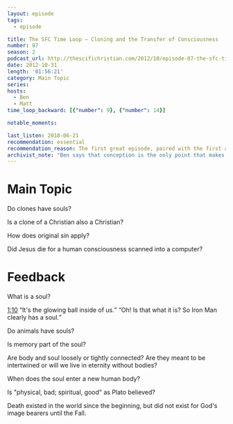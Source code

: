 ```yaml
---
layout: episode
tags:
  - episode

title: The SFC Time Loop – Cloning and the Transfer of Consciousness
number: 87
season: 2
podcast_url: http://thescifichristian.com/2012/10/episode-87-the-sfc-time-loop-cloning-and-the-transfer-of-consciousness/
date: 2012-10-31
length: '01:56:21'
category: Main Topic
series: 
hosts:
  - Ben
  - Matt
time_loop_backward: [{"number": 9}, {"number": 14}]

notable_moments:

last_listen: 2018-06-21
recommendation: essential
recommendation_reason: The first great episode, paired with the first and best feedback episode.
archivist_note: "Ben says that conception is the only point that makes sense for us to say scientifically that life begins, and so this is when a soul enters a body. I think you could also make the case for when the heart starts beating. This gets around the question that identical twins pose: if the soul enters the body at conception, what happens when the twins split after a few days? Does another soul get created? Does the first soul split in two?"
---
```

# Main Topic
Do clones have souls? 

Is a clone of a Christian also a Christian? 

How does original sin apply?

Did Jesus die for a human consciousness scanned into a computer? 



# Feedback
What is a soul? 

<div class="quote">
  <a class="timestamp tag is-medium is-rounded is-primary" href="http://thescifichristian.com/2012/10/episode-87-the-sfc-time-loop-cloning-and-the-transfer-of-consciousness/#t=1:10">1:10</a>
  <q class="matt">It's the glowing ball inside of us.</q>
  <q class="ben">Oh! Is that what it is? So Iron Man clearly has a soul.</q>
</div>

Do animals have souls?

Is memory part of the soul? 

Are body and soul loosely or tightly connected? Are they meant to be intertwined or will we live in eternity without bodies?

When does the soul enter a new human body?

Is "physical, bad; spiritual, good" as Plato believed?

Death existed in the world since the beginning, but did not exist for God's image bearers until the Fall.